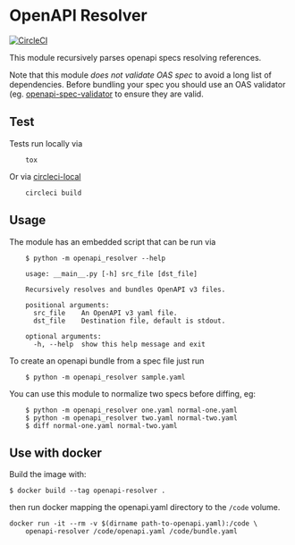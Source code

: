 # OpenAPI Resolver

[![CircleCI](https://circleci.com/gh/ioggstream/openapi-resolver.svg?style=svg)](https://circleci.com/gh/ioggstream/openapi-resolver)

This module recursively parses openapi specs resolving references.

Note that this module *does not validate OAS spec* to avoid a long list of dependencies.
Before bundling your spec you should use an OAS validator (eg. [openapi-spec-validator](https://github.com/p1c2u/openapi-spec-validator) to ensure they are valid.

## Test

Tests run locally via 

        tox

Or via [circleci-local](https://circleci.com/docs/2.0/local-cli/)

        circleci build 


## Usage

The module has an embedded script that can be run via

        $ python -m openapi_resolver --help

        usage: __main__.py [-h] src_file [dst_file]

        Recursively resolves and bundles OpenAPI v3 files.

        positional arguments:
          src_file    An OpenAPI v3 yaml file.
          dst_file    Destination file, default is stdout.

        optional arguments:
          -h, --help  show this help message and exit

To create an openapi bundle from a spec file just run

        $ python -m openapi_resolver sample.yaml

You can use this module to normalize two specs before diffing, eg:

        $ python -m openapi_resolver one.yaml normal-one.yaml
        $ python -m openapi_resolver two.yaml normal-two.yaml
        $ diff normal-one.yaml normal-two.yaml

## Use with docker

Build the image with:

```
$ docker build --tag openapi-resolver . 
```

then run docker mapping the openapi.yaml directory
to the `/code` volume.

```
docker run -it --rm -v $(dirname path-to-openapi.yaml):/code \
    openapi-resolver /code/openapi.yaml /code/bundle.yaml
```
